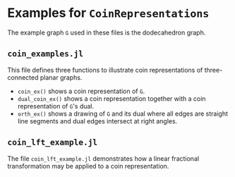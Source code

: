 # Examples for `CoinRepresentations`

The example graph `G` used in these files is the dodecahedron graph.

## `coin_examples.jl`

This file defines three functions to illustrate coin representations
of three-connected planar graphs. 
* `coin_ex()` shows a coin representation of `G`.
* `dual_coin_ex()` shows a coin representation together with a coin representation of `G`'s dual.
* `orth_ex()` shows a drawing of `G` and its dual where all edges are straight line segments and dual edges intersect at right angles.

## `coin_lft_example.jl`

The file `coin_lft_example.jl` demonstrates how a linear fractional transformation may be applied to a coin representation. 